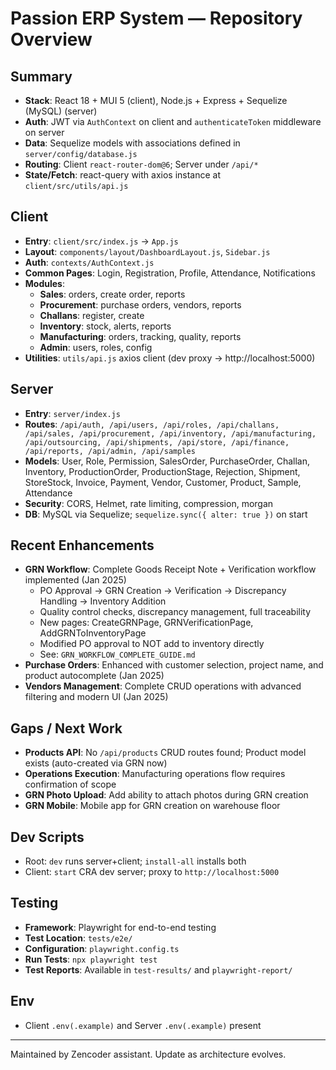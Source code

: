 # Passion ERP System — Repository Overview

## Summary
- **Stack**: React 18 + MUI 5 (client), Node.js + Express + Sequelize (MySQL) (server)
- **Auth**: JWT via `AuthContext` on client and `authenticateToken` middleware on server
- **Data**: Sequelize models with associations defined in `server/config/database.js`
- **Routing**: Client `react-router-dom@6`; Server under `/api/*`
- **State/Fetch**: react-query with axios instance at `client/src/utils/api.js`

## Client
- **Entry**: `client/src/index.js` → `App.js`
- **Layout**: `components/layout/DashboardLayout.js`, `Sidebar.js`
- **Auth**: `contexts/AuthContext.js`
- **Common Pages**: Login, Registration, Profile, Attendance, Notifications
- **Modules**:
  - **Sales**: orders, create order, reports
  - **Procurement**: purchase orders, vendors, reports
  - **Challans**: register, create
  - **Inventory**: stock, alerts, reports
  - **Manufacturing**: orders, tracking, quality, reports
  - **Admin**: users, roles, config
- **Utilities**: `utils/api.js` axios client (dev proxy → http://localhost:5000)

## Server
- **Entry**: `server/index.js`
- **Routes**: `/api/auth, /api/users, /api/roles, /api/challans, /api/sales, /api/procurement, /api/inventory, /api/manufacturing, /api/outsourcing, /api/shipments, /api/store, /api/finance, /api/reports, /api/admin, /api/samples`
- **Models**: User, Role, Permission, SalesOrder, PurchaseOrder, Challan, Inventory, ProductionOrder, ProductionStage, Rejection, Shipment, StoreStock, Invoice, Payment, Vendor, Customer, Product, Sample, Attendance
- **Security**: CORS, Helmet, rate limiting, compression, morgan
- **DB**: MySQL via Sequelize; `sequelize.sync({ alter: true })` on start

## Recent Enhancements
- **GRN Workflow**: Complete Goods Receipt Note + Verification workflow implemented (Jan 2025)
  - PO Approval → GRN Creation → Verification → Discrepancy Handling → Inventory Addition
  - Quality control checks, discrepancy management, full traceability
  - New pages: CreateGRNPage, GRNVerificationPage, AddGRNToInventoryPage
  - Modified PO approval to NOT add to inventory directly
  - See: `GRN_WORKFLOW_COMPLETE_GUIDE.md`
- **Purchase Orders**: Enhanced with customer selection, project name, and product autocomplete (Jan 2025)
- **Vendors Management**: Complete CRUD operations with advanced filtering and modern UI (Jan 2025)

## Gaps / Next Work
- **Products API**: No `/api/products` CRUD routes found; Product model exists (auto-created via GRN now)
- **Operations Execution**: Manufacturing operations flow requires confirmation of scope
- **GRN Photo Upload**: Add ability to attach photos during GRN creation
- **GRN Mobile**: Mobile app for GRN creation on warehouse floor

## Dev Scripts
- Root: `dev` runs server+client; `install-all` installs both
- Client: `start` CRA dev server; proxy to `http://localhost:5000`

## Testing
- **Framework**: Playwright for end-to-end testing
- **Test Location**: `tests/e2e/`
- **Configuration**: `playwright.config.ts`
- **Run Tests**: `npx playwright test`
- **Test Reports**: Available in `test-results/` and `playwright-report/`

## Env
- Client `.env(.example)` and Server `.env(.example)` present

---
Maintained by Zencoder assistant. Update as architecture evolves.